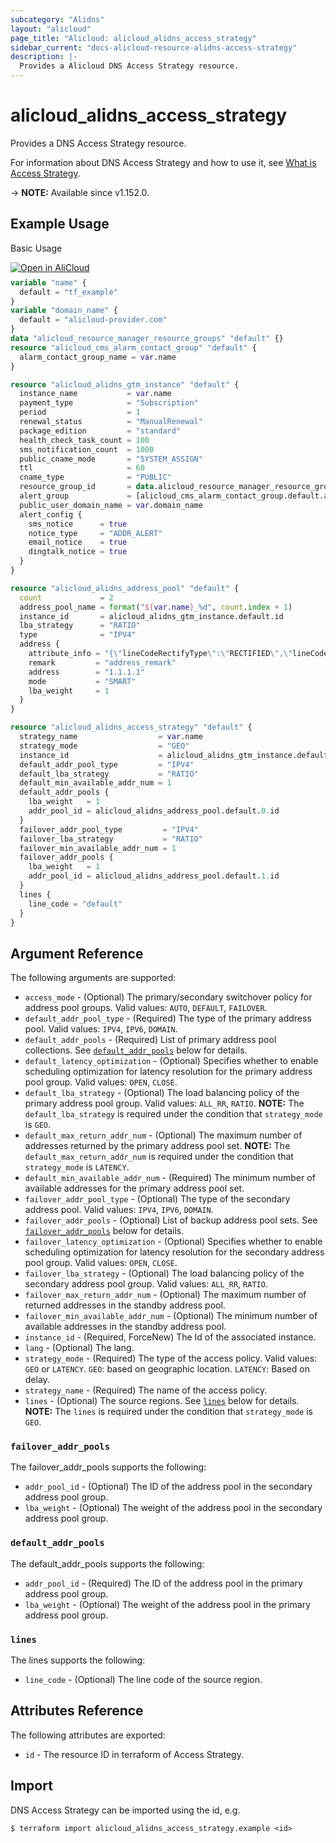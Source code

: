 ```yaml
---
subcategory: "Alidns"
layout: "alicloud"
page_title: "Alicloud: alicloud_alidns_access_strategy"
sidebar_current: "docs-alicloud-resource-alidns-access-strategy"
description: |-
  Provides a Alicloud DNS Access Strategy resource.
---
```


# alicloud_alidns_access_strategy

Provides a DNS Access Strategy resource.

For information about DNS Access Strategy and how to use it, see [What is Access Strategy](https://www.alibabacloud.com/help/doc-detail/189620.html).

-> **NOTE:** Available since v1.152.0.

## Example Usage

Basic Usage

<div style="display: block;margin-bottom: 40px;"><div class="oics-button" style="float: right;position: absolute;margin-bottom: 10px;">
  <a href="https://api.aliyun.com/terraform?resource=alicloud_alidns_access_strategy&exampleId=bbd1dfce-b2d7-19ca-d7bf-8d5959cf650a54ca5189&activeTab=example&spm=docs.r.alidns_access_strategy.0.bbd1dfceb2&intl_lang=EN_US" target="_blank">
    <img alt="Open in AliCloud" src="https://img.alicdn.com/imgextra/i1/O1CN01hjjqXv1uYUlY56FyX_!!6000000006049-55-tps-254-36.svg" style="max-height: 44px; max-width: 100%;">
  </a>
</div></div>

```terraform
variable "name" {
  default = "tf_example"
}
variable "domain_name" {
  default = "alicloud-provider.com"
}
data "alicloud_resource_manager_resource_groups" "default" {}
resource "alicloud_cms_alarm_contact_group" "default" {
  alarm_contact_group_name = var.name
}

resource "alicloud_alidns_gtm_instance" "default" {
  instance_name           = var.name
  payment_type            = "Subscription"
  period                  = 1
  renewal_status          = "ManualRenewal"
  package_edition         = "standard"
  health_check_task_count = 100
  sms_notification_count  = 1000
  public_cname_mode       = "SYSTEM_ASSIGN"
  ttl                     = 60
  cname_type              = "PUBLIC"
  resource_group_id       = data.alicloud_resource_manager_resource_groups.default.groups.0.id
  alert_group             = [alicloud_cms_alarm_contact_group.default.alarm_contact_group_name]
  public_user_domain_name = var.domain_name
  alert_config {
    sms_notice      = true
    notice_type     = "ADDR_ALERT"
    email_notice    = true
    dingtalk_notice = true
  }
}

resource "alicloud_alidns_address_pool" "default" {
  count             = 2
  address_pool_name = format("${var.name}_%d", count.index + 1)
  instance_id       = alicloud_alidns_gtm_instance.default.id
  lba_strategy      = "RATIO"
  type              = "IPV4"
  address {
    attribute_info = "{\"lineCodeRectifyType\":\"RECTIFIED\",\"lineCodes\":[\"os_namerica_us\"]}"
    remark         = "address_remark"
    address        = "1.1.1.1"
    mode           = "SMART"
    lba_weight     = 1
  }
}

resource "alicloud_alidns_access_strategy" "default" {
  strategy_name                  = var.name
  strategy_mode                  = "GEO"
  instance_id                    = alicloud_alidns_gtm_instance.default.id
  default_addr_pool_type         = "IPV4"
  default_lba_strategy           = "RATIO"
  default_min_available_addr_num = 1
  default_addr_pools {
    lba_weight   = 1
    addr_pool_id = alicloud_alidns_address_pool.default.0.id
  }
  failover_addr_pool_type         = "IPV4"
  failover_lba_strategy           = "RATIO"
  failover_min_available_addr_num = 1
  failover_addr_pools {
    lba_weight   = 1
    addr_pool_id = alicloud_alidns_address_pool.default.1.id
  }
  lines {
    line_code = "default"
  }
}
```
## Argument Reference

The following arguments are supported:

* `access_mode` - (Optional) The primary/secondary switchover policy for address pool groups. Valid values: `AUTO`, `DEFAULT`, `FAILOVER`.
* `default_addr_pool_type` - (Required) The type of the primary address pool. Valid values: `IPV4`, `IPV6`, `DOMAIN`.
* `default_addr_pools` - (Required) List of primary address pool collections. See [`default_addr_pools`](#default_addr_pools) below for details.
* `default_latency_optimization` - (Optional) Specifies whether to enable scheduling optimization for latency resolution for the primary address pool group. Valid values: `OPEN`, `CLOSE`.
* `default_lba_strategy` - (Optional) The load balancing policy of the primary address pool group. Valid values: `ALL_RR`, `RATIO`. **NOTE:** The `default_lba_strategy` is required under the condition that `strategy_mode` is `GEO`.
* `default_max_return_addr_num` - (Optional) The maximum number of addresses returned by the primary address pool set. **NOTE:** The `default_max_return_addr_num` is required under the condition that `strategy_mode` is `LATENCY`.
* `default_min_available_addr_num` - (Required) The minimum number of available addresses for the primary address pool set.
* `failover_addr_pool_type` - (Optional) The type of the secondary address pool. Valid values: `IPV4`, `IPV6`, `DOMAIN`.
* `failover_addr_pools` - (Optional) List of backup address pool sets. See [`failover_addr_pools`](#failover_addr_pools) below for details.
* `failover_latency_optimization` - (Optional) Specifies whether to enable scheduling optimization for latency resolution for the secondary address pool group. Valid values: `OPEN`, `CLOSE`.
* `failover_lba_strategy` - (Optional) The load balancing policy of the secondary address pool group. Valid values: `ALL_RR`, `RATIO`.
* `failover_max_return_addr_num` - (Optional) The maximum number of returned addresses in the standby address pool.
* `failover_min_available_addr_num` - (Optional) The minimum number of available addresses in the standby address pool.
* `instance_id` - (Required, ForceNew) The Id of the associated instance.
* `lang` - (Optional) The lang.
* `strategy_mode` - (Required) The type of the access policy. Valid values: `GEO` or `LATENCY`. `GEO`: based on geographic location. `LATENCY`: Based on delay.
* `strategy_name` - (Required) The name of the access policy.
* `lines` - (Optional) The source regions. See [`lines`](#lines) below for details. **NOTE:** The `lines` is required under the condition that `strategy_mode` is `GEO`.

### `failover_addr_pools`

The failover_addr_pools supports the following: 

* `addr_pool_id` - (Optional) The ID of the address pool in the secondary address pool group.
* `lba_weight` - (Optional) The weight of the address pool in the secondary address pool group.

### `default_addr_pools`

The default_addr_pools supports the following: 

* `addr_pool_id` - (Required) The ID of the address pool in the primary address pool group.
* `lba_weight` - (Optional) The weight of the address pool in the primary address pool group.

### `lines`

The lines supports the following: 

* `line_code` - (Optional) The line code of the source region.

## Attributes Reference

The following attributes are exported:

* `id` - The resource ID in terraform of Access Strategy.

## Import

DNS Access Strategy can be imported using the id, e.g.

```shell
$ terraform import alicloud_alidns_access_strategy.example <id>
```